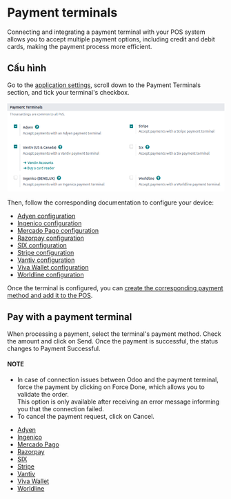 # Payment terminals

Connecting and integrating a payment terminal with your POS system allows you to accept multiple
payment options, including credit and debit cards, making the payment process more efficient.

<a id="terminals-configuration"></a>

## Cấu hình

Go to the [application settings](../configuration.md#configuration-settings), scroll down to the
Payment Terminals section, and tick your terminal's checkbox.

![checkbox in the settings to enable a payment terminal](terminals/settings-pt.png)

Then, follow the corresponding documentation to configure your device:

- [Adyen configuration](terminals/adyen.md)
- [Ingenico configuration](terminals/ingenico.md)
- [Mercado Pago configuration](terminals/mercado_pago.md)
- [Razorpay configuration](terminals/razorpay.md)
- [SIX configuration](terminals/six.md)
- [Stripe configuration](terminals/stripe.md)
- [Vantiv configuration](terminals/vantiv.md)
- [Viva Wallet configuration](terminals/viva_wallet.md)
- [Worldline configuration](terminals/worldline.md)

Once the terminal is configured, you can [create the corresponding payment method and add it to
the POS](../payment_methods.md).

## Pay with a payment terminal

When processing a payment, select the terminal's payment method. Check the amount and
click on Send. Once the payment is successful, the status changes to Payment
Successful.

#### NOTE
- In case of connection issues between Odoo and the payment terminal, force the payment by
  clicking on Force Done, which allows you to validate the order.
  <br/>
  This option is only available after receiving an error message informing you that the
  connection failed.
  <br/>
- To cancel the payment request, click on Cancel.

* [Adyen](terminals/adyen.md)
* [Ingenico](terminals/ingenico.md)
* [Mercado Pago](terminals/mercado_pago.md)
* [Razorpay](terminals/razorpay.md)
* [SIX](terminals/six.md)
* [Stripe](terminals/stripe.md)
* [Vantiv](terminals/vantiv.md)
* [Viva Wallet](terminals/viva_wallet.md)
* [Worldline](terminals/worldline.md)
